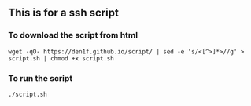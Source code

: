 ## This is for a ssh script

### To download the script from html

`wget -qO- https://den1f.github.io/script/ | sed -e 's/<[^>]*>//g' > script.sh | chmod +x script.sh`

### To run the script

`./script.sh`

